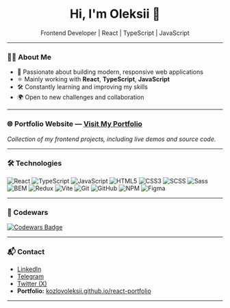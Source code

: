 
<h1 align="center">Hi, I'm Oleksii 👋</h1>

<p align="center">
Frontend Developer | React | TypeScript | JavaScript
</p>

---

### 👨‍💻 About Me

- 🎯 Passionate about building modern, responsive web applications
- ⚛️ Mainly working with **React**, **TypeScript**, **JavaScript**
- 🛠️ Constantly learning and improving my skills
- 🌍 Open to new challenges and collaboration

---

### 🌐 Portfolio Website — [Visit My Portfolio](https://kozlovoleksii.github.io/react-portfolio/)  

*Collection of my frontend projects, including live demos and source code.*  

---
### 🛠️ Technologies

![React](https://img.shields.io/badge/-React-61DAFB?style=flat-square&logo=react&logoColor=white)
![TypeScript](https://img.shields.io/badge/-TypeScript-007acc?style=flat-square&logo=typescript&logoColor=white)
![JavaScript](https://img.shields.io/badge/-JavaScript-F7DF1E?style=flat-square&logo=javascript&logoColor=black)
![HTML5](https://img.shields.io/badge/-HTML5-E34F26?style=flat-square&logo=html5&logoColor=white)
![CSS3](https://img.shields.io/badge/-CSS3-1572B6?style=flat-square&logo=css3&logoColor=white)
![SCSS](https://img.shields.io/badge/-SCSS-cc6699?style=flat-square&logo=sass&logoColor=white)
![Sass](https://img.shields.io/badge/-Sass-cc6699?style=flat-square&logo=sass&logoColor=white)
![BEM](https://img.shields.io/badge/-BEM-000000?style=flat-square)
![Redux](https://img.shields.io/badge/-Redux-764abc?style=flat-square&logo=redux&logoColor=white)
![Vite](https://img.shields.io/badge/-Vite-646cff?style=flat-square&logo=vite&logoColor=white)
![Git](https://img.shields.io/badge/-Git-F05032?style=flat-square&logo=git&logoColor=white)
![GitHub](https://img.shields.io/badge/-GitHub-181717?style=flat-square&logo=github&logoColor=white)
![NPM](https://img.shields.io/badge/-NPM-CB3837?style=flat-square&logo=npm&logoColor=white)
![Figma](https://img.shields.io/badge/-Figma-F24E1E?style=flat-square&logo=figma&logoColor=white)


---

### 🧩 Codewars

[![Codewars Badge](https://www.codewars.com/users/oleksiikozlov/badges/large)](https://www.codewars.com/users/oleksiikozlov)  

---

### 📬 Contact

- [LinkedIn](https://www.linkedin.com/in/oleksii-kozlov-745a18313/)
- [Telegram](https://t.me/user_o_o)
- [Twitter (X)](https://x.com/oleksii_kozlov)
- **Portfolio:** [kozlovoleksii.github.io/react-portfolio](https://kozlovoleksii.github.io/react-portfolio)

---
